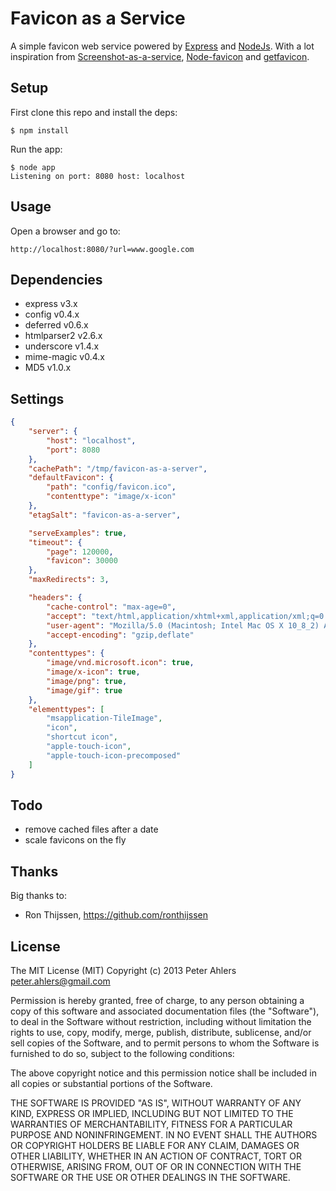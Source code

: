 # Favicon as a Service

A simple favicon web service powered by [Express](http://expressjs.com) and [NodeJs](http://nodejs.org/). With a lot inspiration from [Screenshot-as-a-service](https://github.com/fzaninotto/screenshot-as-a-service), [Node-favicon](https://github.com/aol/node-favicon) and [getfavicon](https://github.com/potatolondon/getfavicon).

## Setup

First clone this repo and install the deps:

```
$ npm install
```

Run the app:

```
$ node app
Listening on port: 8080 host: localhost
```

## Usage

Open a browser and go to:

```
http://localhost:8080/?url=www.google.com
```

## Dependencies

* express v3.x
* config v0.4.x
* deferred v0.6.x
* htmlparser2 v2.6.x
* underscore v1.4.x
* mime-magic v0.4.x
* MD5 v1.0.x

## Settings

```json
{
    "server": {
        "host": "localhost",
        "port": 8080
    },
    "cachePath": "/tmp/favicon-as-a-server",
    "defaultFavicon": {
        "path": "config/favicon.ico",
        "contenttype": "image/x-icon"
    },
    "etagSalt": "favicon-as-a-server",

    "serveExamples": true,
    "timeout": {
        "page": 120000,
        "favicon": 30000
    },
    "maxRedirects": 3,

    "headers": {
        "cache-control": "max-age=0",
        "accept": "text/html,application/xhtml+xml,application/xml;q=0.9,*/*;q=0.8",
        "user-agent": "Mozilla/5.0 (Macintosh; Intel Mac OS X 10_8_2) AppleWebKit/537.35 (KHTML, like Gecko) Chrome/27.0.1444.3 Safari/537.35",
        "accept-encoding": "gzip,deflate"
    },
    "contenttypes": {
        "image/vnd.microsoft.icon": true,
        "image/x-icon": true,
        "image/png": true,
        "image/gif": true
    },
    "elementtypes": [
        "msapplication-TileImage",
        "icon",
        "shortcut icon",
        "apple-touch-icon",
        "apple-touch-icon-precomposed"
    ]
}
```

## Todo
* remove cached files after a date
* scale favicons on the fly

## Thanks

Big thanks to:
* Ron Thijssen, <https://github.com/ronthijssen>

## License

The MIT License (MIT)
Copyright (c) 2013 Peter Ahlers <peter.ahlers@gmail.com>

Permission is hereby granted, free of charge, to any person obtaining a copy of this software and associated documentation files (the "Software"), to deal in the Software without restriction, including without limitation the rights to use, copy, modify, merge, publish, distribute, sublicense, and/or sell copies of the Software, and to permit persons to whom the Software is furnished to do so, subject to the following conditions:

The above copyright notice and this permission notice shall be included in all copies or substantial portions of the Software.

THE SOFTWARE IS PROVIDED "AS IS", WITHOUT WARRANTY OF ANY KIND, EXPRESS OR IMPLIED, INCLUDING BUT NOT LIMITED TO THE WARRANTIES OF MERCHANTABILITY, FITNESS FOR A PARTICULAR PURPOSE AND NONINFRINGEMENT. IN NO EVENT SHALL THE AUTHORS OR COPYRIGHT HOLDERS BE LIABLE FOR ANY CLAIM, DAMAGES OR OTHER LIABILITY, WHETHER IN AN ACTION OF CONTRACT, TORT OR OTHERWISE, ARISING FROM, OUT OF OR IN CONNECTION WITH THE SOFTWARE OR THE USE OR OTHER DEALINGS IN THE SOFTWARE.
